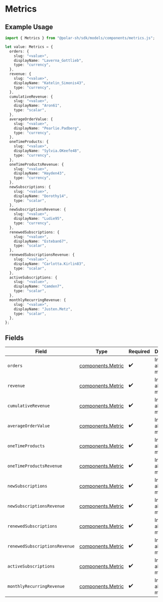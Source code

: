 # Metrics

## Example Usage

```typescript
import { Metrics } from "@polar-sh/sdk/models/components/metrics.js";

let value: Metrics = {
  orders: {
    slug: "<value>",
    displayName: "Laverna_Gottlieb",
    type: "currency",
  },
  revenue: {
    slug: "<value>",
    displayName: "Katelin_Simonis43",
    type: "currency",
  },
  cumulativeRevenue: {
    slug: "<value>",
    displayName: "Aron61",
    type: "scalar",
  },
  averageOrderValue: {
    slug: "<value>",
    displayName: "Pearlie.Padberg",
    type: "currency",
  },
  oneTimeProducts: {
    slug: "<value>",
    displayName: "Sylvia.OKeefe48",
    type: "currency",
  },
  oneTimeProductsRevenue: {
    slug: "<value>",
    displayName: "Hayden43",
    type: "currency",
  },
  newSubscriptions: {
    slug: "<value>",
    displayName: "Dorothy14",
    type: "scalar",
  },
  newSubscriptionsRevenue: {
    slug: "<value>",
    displayName: "Ludie95",
    type: "currency",
  },
  renewedSubscriptions: {
    slug: "<value>",
    displayName: "Esteban67",
    type: "scalar",
  },
  renewedSubscriptionsRevenue: {
    slug: "<value>",
    displayName: "Carlotta.Kirlin83",
    type: "scalar",
  },
  activeSubscriptions: {
    slug: "<value>",
    displayName: "Camden7",
    type: "scalar",
  },
  monthlyRecurringRevenue: {
    slug: "<value>",
    displayName: "Justen.Metz",
    type: "scalar",
  },
};
```

## Fields

| Field                                                  | Type                                                   | Required                                               | Description                                            |
| ------------------------------------------------------ | ------------------------------------------------------ | ------------------------------------------------------ | ------------------------------------------------------ |
| `orders`                                               | [components.Metric](../../models/components/metric.md) | :heavy_check_mark:                                     | Information about a metric.                            |
| `revenue`                                              | [components.Metric](../../models/components/metric.md) | :heavy_check_mark:                                     | Information about a metric.                            |
| `cumulativeRevenue`                                    | [components.Metric](../../models/components/metric.md) | :heavy_check_mark:                                     | Information about a metric.                            |
| `averageOrderValue`                                    | [components.Metric](../../models/components/metric.md) | :heavy_check_mark:                                     | Information about a metric.                            |
| `oneTimeProducts`                                      | [components.Metric](../../models/components/metric.md) | :heavy_check_mark:                                     | Information about a metric.                            |
| `oneTimeProductsRevenue`                               | [components.Metric](../../models/components/metric.md) | :heavy_check_mark:                                     | Information about a metric.                            |
| `newSubscriptions`                                     | [components.Metric](../../models/components/metric.md) | :heavy_check_mark:                                     | Information about a metric.                            |
| `newSubscriptionsRevenue`                              | [components.Metric](../../models/components/metric.md) | :heavy_check_mark:                                     | Information about a metric.                            |
| `renewedSubscriptions`                                 | [components.Metric](../../models/components/metric.md) | :heavy_check_mark:                                     | Information about a metric.                            |
| `renewedSubscriptionsRevenue`                          | [components.Metric](../../models/components/metric.md) | :heavy_check_mark:                                     | Information about a metric.                            |
| `activeSubscriptions`                                  | [components.Metric](../../models/components/metric.md) | :heavy_check_mark:                                     | Information about a metric.                            |
| `monthlyRecurringRevenue`                              | [components.Metric](../../models/components/metric.md) | :heavy_check_mark:                                     | Information about a metric.                            |